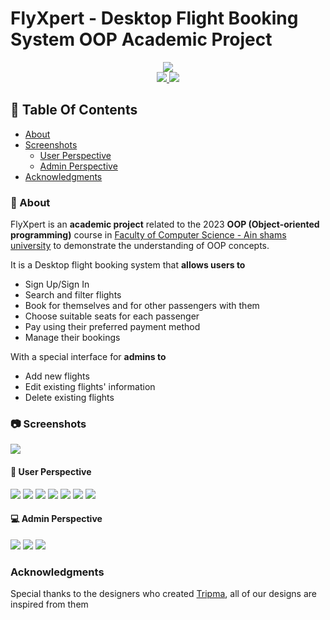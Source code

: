 # FlyXpert - Desktop Flight Booking System OOP Academic Project
<div align="center">
    <img src="https://i.imgur.com/6xksPjk.png" width="">
</div>

<div align="center">
    <a href="https://www.java.com/en/">
        <img src="https://img.shields.io/badge/Made%20with-Java-15b2d1.svg">
    </a>
    <a href="https://openjfx.io/">
        <img src="https://img.shields.io/badge/GUI%20Made%20with-JavaFX-8f15e1.svg">
    </a>
</div>

## 📒 Table Of Contents
- [About](#📝-about)
- [Screenshots](#📷-screenshots)
    * [User Perspective](#👤-user-perspective)
    * [Admin Perspective](#💻-admin-perspective)
- [Acknowledgments](#acknowledgments)

### 📝 About
FlyXpert is an **academic project** related to the 2023 **OOP (Object-oriented programming)** course in [Faculty of Computer Science - Ain shams university](https://cis.asu.edu.eg/) 
to demonstrate the understanding of OOP concepts.

It is a Desktop flight booking system that **allows users to**
- Sign Up/Sign In
- Search and filter flights
- Book for themselves and for other passengers with them
- Choose suitable seats for each passenger
- Pay using their preferred payment method
- Manage their bookings

With a special interface for **admins to**
- Add new flights
- Edit existing flights' information
- Delete existing flights

### 📷 Screenshots

![](https://i.imgur.com/WYhIzkg.png)

#### 👤 User Perspective 

![](https://i.imgur.com/VBoGS88.png)
![](https://i.imgur.com/eNtbdD8.png)
![](https://i.imgur.com/YjtLHeq.png)
![](https://i.imgur.com/Qo9TqvB.png)
![](https://i.imgur.com/dB9qSvU.png)
![](https://i.imgur.com/a7lC66Z.png)
![](https://i.imgur.com/3U9Egkw.png)

#### 💻 Admin Perspective 

![](https://i.imgur.com/v69FEnr.png)
![](https://i.imgur.com/gr7jab2.png)
![](https://i.imgur.com/54ghxDU.png)

### Acknowledgments
Special thanks to the designers who created [Tripma](https://www.figma.com/community/file/911320742349428744/tripma-flight-booking-web-app), 
all of our designs are inspired from them


